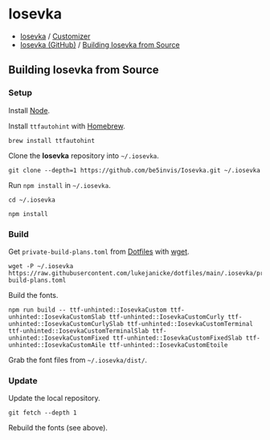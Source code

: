 # Iosevka

- [Iosevka](https://typeof.net/Iosevka/) / [Customizer](https://typeof.net/Iosevka/customizer)
- [Iosevka (GitHub)](https://github.com/be5invis/Iosevka) / [Building Iosevka from Source](https://github.com/be5invis/Iosevka/blob/main/doc/custom-build.md)

## Building Iosevka from Source

### Setup

Install [Node](Node.md).

Install `ttfautohint` with [Homebrew](Homebrew.md).

```shell
brew install ttfautohint
```

Clone the **Iosevka** repository into `~/.iosevka`.

```shell
git clone --depth=1 https://github.com/be5invis/Iosevka.git ~/.iosevka
```

Run `npm install` in `~/.iosevka`.

```shell
cd ~/.iosevka
```

```shell
npm install
```

### Build

Get `private-build-plans.toml` from [Dotfiles](Dotfiles.md) with [wget](wget.md).

```shell
wget -P ~/.iosevka https://raw.githubusercontent.com/lukejanicke/dotfiles/main/.iosevka/private-build-plans.toml
```

Build the fonts.

```shell
npm run build -- ttf-unhinted::IosevkaCustom ttf-unhinted::IosevkaCustomSlab ttf-unhinted::IosevkaCustomCurly ttf-unhinted::IosevkaCustomCurlySlab ttf-unhinted::IosevkaCustomTerminal ttf-unhinted::IosevkaCustomTerminalSlab ttf-unhinted::IosevkaCustomFixed ttf-unhinted::IosevkaCustomFixedSlab ttf-unhinted::IosevkaCustomAile ttf-unhinted::IosevkaCustomEtoile
```

Grab the font files from `~/.iosevka/dist/`.

### Update

Update the local repository.

```shell
git fetch --depth 1
```

Rebuild the fonts (see above).
